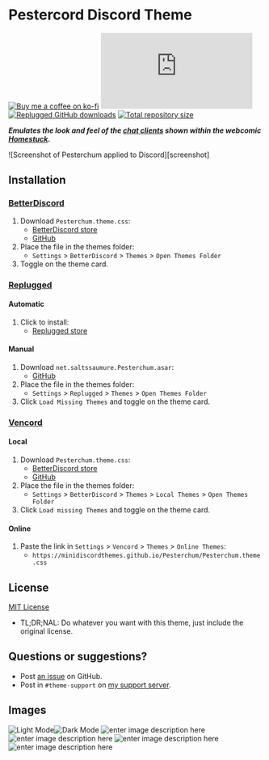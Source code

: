 [wiki]: https://mspaintadventures.fandom.com/wiki/Chat_client#Pesterchum
[homestuck]: https://www.homestuck.com/story/25

[css-color]:        https://developer.mozilla.org/en-US/docs/Web/CSS/color_value
[discord]:          https://discord.gg/uy8nKQVatp

[BetterDiscord]:    https://betterdiscord.app/
[Replugged]:        https://replugged.dev/
[Vencord]:          https://github.com/Vendicated/Vencord

[shield-donate]:    https://img.shields.io/badge/Donate-ko--fi-orange?style=flat-square&logo=kofi&logoColor=orange
[ko-fi]:            https://ko-fi.com/saltssaumure "Buy me a coffee!"

[shield-bd-dl]:     https://img.shields.io/github/downloads/MiniDiscordThemes/Pesterchum/Pesterchum.theme.css?color=purple&label=Downloads&style=flat-square
[shield-asar-dl]:   https://img.shields.io/github/downloads/MiniDiscordThemes/Pesterchum/net.saltssaumure.Pesterchum.asar?color=purple&label=Downloads&style=flat-square
[shield-repo-size]: https://img.shields.io/github/repo-size/MiniDiscordThemes/Pesterchum?label=Repository&style=flat-square "Total size"

[github]:           https://github.com/MiniDiscordThemes/Pesterchum
[issues]:           https://github.com/MiniDiscordThemes/Pesterchum/issues
[license]:          https://github.com/MiniDiscordThemes/Pesterchum/blob/main/LICENSE
[.theme.css]:       https://github.com/MiniDiscordThemes/Pesterchum/blob/main/Pesterchum.theme.css

[release-bd]:       https://betterdiscord.app/theme/?id=000 "BetterDiscord store page"
[release-rp]:       https://replugged.dev/store/net.saltssaumure.Template "Replugged store page"
[release-bd-gh]:    https://github.com/MiniDiscordThemes/Pesterchum/releases/latest/download/Pesterchum.theme.css "Get latest release"
[release-rp-gh]:    https://github.com/MiniDiscordThemes/Pesterchum/releases/latest/download/net.saltssaumure.Pesterchum.asar "Get latest release"

# Pestercord Discord Theme
[![Buy me a coffee on ko-fi][shield-donate]][ko-fi]
[![BetterDiscord GitHub downloads][shield-bd-dl]][release-bd-gh]
[![Replugged GitHub downloads][shield-asar-dl]][release-rp-gh]
[![Total repository size][shield-repo-size]][github]

***Emulates the look and feel of the [chat clients][wiki] shown within the webcomic [Homestuck][homestuck].***

![Screenshot of Pesterchum applied to Discord][screenshot]

## Installation

### [BetterDiscord][BetterDiscord]
1. Download `Pesterchum.theme.css`:
    - [BetterDiscord store][release-bd]
    - [GitHub][release-bd-gh]
2. Place the file in the themes folder:
    - `Settings` > `BetterDiscord` > `Themes` > `Open Themes Folder`
3. Toggle on the theme card.

### [Replugged][Replugged]
#### Automatic
1. Click to install:
    - [Replugged store][release-rp]
#### Manual
1. Download `net.saltssaumure.Pesterchum.asar`:
    - [GitHub][release-rp-gh]
2. Place the file in the themes folder:
    - `Settings` > `Replugged` > `Themes` > `Open Themes Folder`
3. Click `Load Missing Themes` and toggle on the theme card.

### [Vencord][Vencord]
#### Local
1. Download `Pesterchum.theme.css`:
    - [BetterDiscord store][release-bd]
    - [GitHub][release-bd-gh]
2. Place the file in the themes folder:
    - `Settings` > `BetterDiscord` > `Themes` > `Local Themes` > `Open Themes Folder`
3. Click `Load missing Themes` and toggle on the theme card.
#### Online
1. Paste the link in `Settings` > `Vencord` > `Themes` > `Online Themes`:
    - `https://minidiscordthemes.github.io/Pesterchum/Pesterchum.theme.css`

## License
[MIT License][license]
- <span title="Too long; didn't read; not a lawyer">TL;DR;NAL</span>: Do whatever you want with this theme, just include the original license.

## Questions or suggestions?
- Post [an issue][issues] on GitHub.
- Post in `#theme-support` on [my support server][discord].


## Images

![Light Mode](https://i.imgur.com/TxwmnWw.png)![Dark Mode](https://i.imgur.com/RMHmsZF.png)
![enter image description here](https://i.imgur.com/N6B4E5o.png)
![enter image description here](https://i.imgur.com/uEOhbRd.png)
![enter image description here](https://i.imgur.com/AcAf4N4.png)
![enter image description here](https://i.imgur.com/Zu6E7ZD.png)
